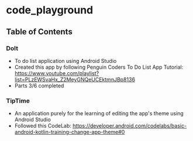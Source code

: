 # code_playground

## Table of Contents

### DoIt
* To do list application using Android Studio
* Created this app by following Penguin Coders To Do List App Tutorial: 
https://www.youtube.com/playlist?list=PLzEWSvaHx_Z2MeyGNQeUCEktmnJBp8136
* Parts 3/6 completed

### TipTime
* An application purely for the learning of editing the app's theme using Android Studio
* Followed this CodeLab:
https://developer.android.com/codelabs/basic-android-kotlin-training-change-app-theme#0
